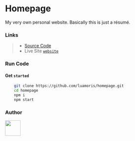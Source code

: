 # Homepage
My very own personal website. Basically this is just a résumé.

### Links

> + [Source Code][sourse-code]
> + Live Site [`website`][website]

[sourse-code]: https://github.com/luamoris/homepage
[website]: https://luamoris.github.io/homepage/


### Run Сode

#### Get `started`

```sh
	git clone https://github.com/luamoris/homepage.git
	cd homepage
	npm i
	npm start
```


### Author

<p align="left">
	<a href="https://github.com/luamoris">
		<img width="50" src="https://avatars.githubusercontent.com/u/70754306?s=460&u=922c28870849f7c9528034f0512e69fb77339c84&v=4 alt="Iosif Luamoris"/>
	</a>
</p>
